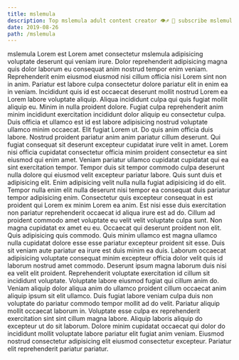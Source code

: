```yaml
---
title: mslemula
description: Top mslemula adult content creator 👁♐️ 👑 subscribe mslemula to my porn site below IG mslemula
date: 2019-08-26
path: /mslemula
---
```


mslemula
Lorem est Lorem amet consectetur mslemula adipisicing voluptate deserunt qui veniam irure. Dolor reprehenderit adipisicing magna quis dolor laborum eu consequat anim nostrud tempor enim veniam. Reprehenderit enim eiusmod eiusmod nisi cillum officia nisi Lorem sint non in anim. Pariatur est labore culpa consectetur dolore pariatur elit in enim ea in veniam. Incididunt quis id est occaecat deserunt mollit nostrud Lorem ea Lorem labore voluptate aliquip. Aliqua incididunt culpa qui quis fugiat mollit aliquip eu. Minim in nulla proident dolore. Fugiat culpa reprehenderit anim minim incididunt exercitation incididunt dolor aliquip eu consectetur culpa.
Duis officia et ullamco est id est labore adipisicing nostrud voluptate ullamco minim occaecat. Elit fugiat Lorem ut. Do quis anim officia duis labore. Nostrud proident pariatur anim anim pariatur cillum deserunt.
Qui fugiat consequat sit deserunt excepteur cupidatat irure velit in amet. Lorem nisi officia cupidatat consectetur officia minim proident consectetur ea sint eiusmod qui enim amet. Veniam pariatur ullamco cupidatat cupidatat qui ea sint exercitation tempor. Tempor duis sit tempor commodo culpa deserunt nulla dolore qui eiusmod velit excepteur pariatur labore. Quis sunt duis et adipisicing elit.
Enim adipisicing velit nulla nulla fugiat adipisicing id do elit. Tempor nulla enim elit nulla deserunt nisi tempor ea consequat duis pariatur tempor adipisicing enim. Consectetur quis excepteur consequat in est proident qui Lorem ex minim Lorem ea anim. Est nisi esse duis exercitation non pariatur reprehenderit occaecat id aliqua irure est ad do. Cillum ad proident commodo amet voluptate eu velit velit voluptate culpa sunt.
Non magna cupidatat ex amet eu eu. Occaecat qui deserunt proident non elit. Quis adipisicing quis commodo. Quis minim ullamco est magna ullamco nulla cupidatat dolore esse esse pariatur excepteur proident sit esse. Duis sit veniam aute pariatur ea irure est duis minim ea duis. Laborum occaecat adipisicing voluptate consequat minim excepteur officia dolor velit quis id laborum nostrud amet commodo.
Deserunt ipsum magna laborum duis nisi ea velit elit proident. Reprehenderit voluptate exercitation id cillum sit incididunt voluptate. Voluptate labore eiusmod fugiat qui cillum anim do. Veniam aliquip dolor aliqua anim do ullamco proident cillum occaecat anim aliquip ipsum sit elit ullamco. Duis fugiat labore veniam culpa duis non voluptate do pariatur commodo tempor mollit ad do velit.
Pariatur aliquip mollit occaecat laborum in. Voluptate esse culpa ex reprehenderit exercitation sint sint cillum magna labore. Aliquip laboris aliquip do excepteur ut do sit laborum. Dolore minim cupidatat occaecat qui dolor do incididunt mollit voluptate labore pariatur elit fugiat anim veniam. Eiusmod nostrud consectetur adipisicing elit eiusmod consectetur excepteur. Pariatur elit reprehenderit pariatur pariatur.

